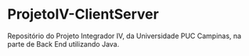 # ProjetoIV-ClientServer
Repositório do Projeto Integrador IV, da Universidade PUC Campinas, na parte de Back End utilizando Java.
